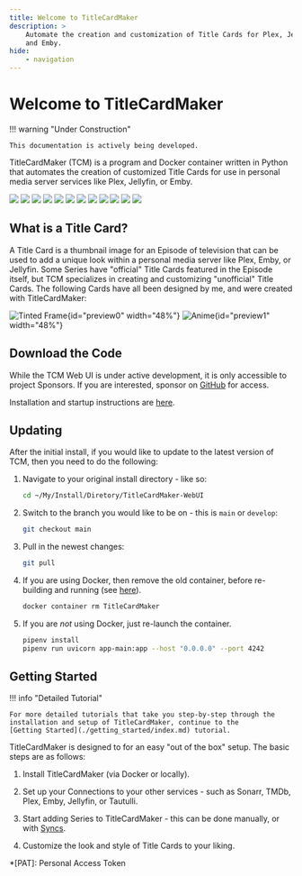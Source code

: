 ```yaml
---
title: Welcome to TitleCardMaker
description: >
    Automate the creation and customization of Title Cards for Plex, Jellyfin,
    and Emby.
hide:
    - navigation
---
```


<script src="../../javascripts/home.js" defer></script>

# Welcome to TitleCardMaker

!!! warning "Under Construction"

    This documentation is actively being developed.

TitleCardMaker (TCM) is a program and Docker container written in Python that
automates the creation of customized Title Cards for use in personal media
server services like Plex, Jellyfin, or Emby.

<div class="scroller">
  <div class="scroller__inner">
    <img class="no-lightbox" src="./assets/home_poster_light.webp#only-light">
    <img class="no-lightbox" src="./assets/home_poster_dark.webp#only-dark">
    <a href="./user_guide/series"><img class="no-lightbox" src="./assets/series_light.webp#only-light"></a>
    <a href="./user_guide/series"><img class="no-lightbox" src="./assets/series_dark.webp#only-dark"></a>
    <a href="./user_guide/new_series"><img class="no-lightbox" src="./assets/add_series_light.webp#only-light"></a>
    <a href="./user_guide/new_series"><img class="no-lightbox" src="./assets/add_series_dark.webp#only-dark"></a>
    <a href="./blueprints"><img class="no-lightbox" src="./assets/blueprint_all_light.webp#only-light"></a>
    <a href="./blueprints"><img class="no-lightbox" src="./assets/blueprint_all_dark.webp#only-dark"></a>
    <a href="./user_guide/fonts"><img class="no-lightbox" src="./assets/fonts_light.webp#only-light"></a>
    <a href="./user_guide/fonts"><img class="no-lightbox" src="./assets/fonts_dark.webp#only-dark"></a>
    <img class="no-lightbox" src="./assets/home_table_light.webp#only-light">
    <img class="no-lightbox" src="./assets/home_table_dark.webp#only-dark">
  </div>
</div>

## What is a Title Card?

A Title Card is a thumbnail image for an Episode of television that can be used
to add a unique look within a personal media server like Plex, Emby, or
Jellyfin. Some Series have "official" Title Cards featured in the Episode
itself, but TCM specializes in creating and customizing "unofficial" Title
Cards. The following Cards have all been designed by me, and were created with
TitleCardMaker:

![Tinted Frame](./assets/card_example0.jpg){id="preview0" width="48%"} ![Anime](./assets/card_example1.jpg){id="preview1" width="48%"}

## Download the Code

While the TCM Web UI is under active development, it is only accessible to
project Sponsors. If you are interested, sponsor on
[GitHub](https://github.com/sponsors/CollinHeist) for access.

Installation and startup instructions are [here](./getting_started/index.md).

## Updating 

After the initial install, if you would like to update to the latest version of
TCM, then you need to do the following:

1. Navigate to your original install directory - like so:

    ```bash
    cd ~/My/Install/Diretory/TitleCardMaker-WebUI
    ```

2. Switch to the branch you would like to be on - this is `main` or `develop`:

    ```bash
    git checkout main
    ```

3. Pull in the newest changes:

    ```bash
    git pull
    ```

4. If you are using Docker, then remove the old container, before re-building
and running (see [here](./getting_started/index.md#launching-the-interface)).

    ```bash
    docker container rm TitleCardMaker
    ```

5. If you are _not_ using Docker, just re-launch the container.

    ```bash
    pipenv install
    pipenv run uvicorn app-main:app --host "0.0.0.0" --port 4242
    ```

## Getting Started

!!! info "Detailed Tutorial"

    For more detailed tutorials that take you step-by-step through the
    installation and setup of TitleCardMaker, continue to the
    [Getting Started](./getting_started/index.md) tutorial.

TitleCardMaker is designed to for an easy "out of the box" setup. The basic
steps are as follows:

1. Install TitleCardMaker (via Docker or locally).

2. Set up your Connections to your other services - such as Sonarr, TMDb, Plex,
Emby, Jellyfin, or Tautulli.

3. Start adding Series to TitleCardMaker - this can be done manually, or with
[Syncs](./getting_started/first_sync/index.md).

4. Customize the look and style of Title Cards to your liking.

*[PAT]: Personal Access Token
